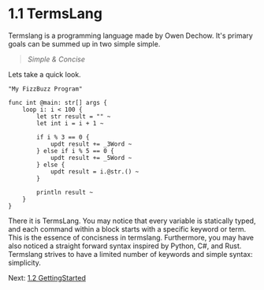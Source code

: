 # 1.1 TermsLang

Termslang is a programming language made by Owen Dechow. It's primary goals can be summed up in two simple simple.

> *Simple & Concise*

Lets take a quick look.

```tms
"My FizzBuzz Program"

func int @main: str[] args {
    loop i: i < 100 {
        let str result = "" ~
        let int i = i + 1 ~

        if i % 3 == 0 {
            updt result += _3Word ~
        } else if i % 5 == 0 {
            updt result += _5Word ~
        } else {
            updt result = i.@str.() ~
        }

        println result ~
    }
}
```

There it is TermsLang. You may notice that every variable is statically typed, and each command within a block starts with a specific keyword or term. This is the essence of concisness in termslang. Furthermore, you may have also noticed a straight forward syntax inspired by Python, C#, and Rust. Termslang strives to have a limited number of keywords and simple syntax: simplicity.

Next: [1.2 GettingStarted](1.2%20GettingStarted.md)